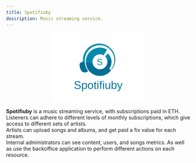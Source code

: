 ```yaml
---
title: Spotifiuby
description: Music streaming service.
---
```


<!-- ##################################################################### -->

<p align="center">
  <img src="./assets/logo.png">
</p>

**Spotifiuby** is a music streaming service, with subscriptions paid in ETH.
Listeners can adhere to different levels of monthly subscriptions, which give access to different sets of artists.\
Artists can upload songs and albums, and get paid a fix value for each stream.\
Internal administrators can see content, users, and songs metrics. As well as use the backoffice application to perform different actions on each resource.

<!-- ##################################################################### -->
